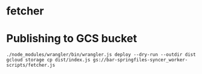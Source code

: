 fetcher
=======

Publishing to GCS bucket
========================

```
./node_modules/wrangler/bin/wrangler.js deploy --dry-run --outdir dist
gcloud storage cp dist/index.js gs://bar-springfiles-syncer_worker-scripts/fetcher.js
```
